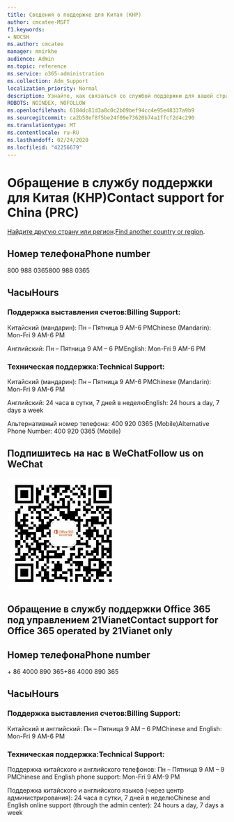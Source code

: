 ```yaml
---
title: Сведения о поддержке для Китая (КНР)
author: cmcatee-MSFT
f1.keywords:
- NOCSH
ms.author: cmcatee
manager: mnirkhe
audience: Admin
ms.topic: reference
ms.service: o365-administration
ms.collection: Adm_Support
localization_priority: Normal
description: Узнайте, как связаться со службой поддержки для вашей страны или региона.
ROBOTS: NOINDEX, NOFOLLOW
ms.openlocfilehash: 6184dc81d3a8c0c2b09bef94cc4e95e48337a9b9
ms.sourcegitcommit: ca2b58ef8f5be24f09e73620b74a1ffcf2d4c290
ms.translationtype: MT
ms.contentlocale: ru-RU
ms.lasthandoff: 02/24/2020
ms.locfileid: "42256679"
---
```

# <a name="contact-support-for-china-prc"></a><span data-ttu-id="b899e-103">Обращение в службу поддержки для Китая (КНР)</span><span class="sxs-lookup"><span data-stu-id="b899e-103">Contact support for China (PRC)</span></span>

<span data-ttu-id="b899e-104">[Найдите другую страну или регион](../contact-support-for-business-products.md).</span><span class="sxs-lookup"><span data-stu-id="b899e-104">[Find another country or region](../contact-support-for-business-products.md).</span></span>

## <a name="phone-number"></a><span data-ttu-id="b899e-105">Номер телефона</span><span class="sxs-lookup"><span data-stu-id="b899e-105">Phone number</span></span>
<span data-ttu-id="b899e-106">800 988 0365</span><span class="sxs-lookup"><span data-stu-id="b899e-106">800 988 0365</span></span>

## <a name="hours"></a><span data-ttu-id="b899e-107">Часы</span><span class="sxs-lookup"><span data-stu-id="b899e-107">Hours</span></span>
### <a name="billing-support"></a><span data-ttu-id="b899e-108">Поддержка выставления счетов:</span><span class="sxs-lookup"><span data-stu-id="b899e-108">Billing Support:</span></span>

<span data-ttu-id="b899e-109">Китайский (мандарин): Пн – Пятница 9 AM-6 PM</span><span class="sxs-lookup"><span data-stu-id="b899e-109">Chinese (Mandarin): Mon-Fri 9 AM-6 PM</span></span>

<span data-ttu-id="b899e-110">Английский: Пн – Пятница 9 AM – 6 PM</span><span class="sxs-lookup"><span data-stu-id="b899e-110">English: Mon-Fri 9 AM-6 PM</span></span>

### <a name="technical-support"></a><span data-ttu-id="b899e-111">Техническая поддержка:</span><span class="sxs-lookup"><span data-stu-id="b899e-111">Technical Support:</span></span>

<span data-ttu-id="b899e-112">Китайский (мандарин): Пн – Пятница 9 AM-6 PM</span><span class="sxs-lookup"><span data-stu-id="b899e-112">Chinese (Mandarin): Mon-Fri 9 AM-6 PM</span></span>

<span data-ttu-id="b899e-113">Английский: 24 часа в сутки, 7 дней в неделю</span><span class="sxs-lookup"><span data-stu-id="b899e-113">English: 24 hours a day, 7 days a week</span></span>

<span data-ttu-id="b899e-114">Альтернативный номер телефона: 400 920 0365 (Mobile)</span><span class="sxs-lookup"><span data-stu-id="b899e-114">Alternative Phone Number: 400 920 0365 (Mobile)</span></span>

## <a name="follow-us-on-wechat"></a><span data-ttu-id="b899e-115">Подпишитесь на нас в WeChat</span><span class="sxs-lookup"><span data-stu-id="b899e-115">Follow us on WeChat</span></span>
![QR код WeChat](../media/4d8fe09c-1a11-4cd8-be4c-75add8dccddd.jpg)

## <a name="contact-support-for-office-365-operated-by-21vianet-only"></a><span data-ttu-id="b899e-117">Обращение в службу поддержки Office 365 под управлением 21Vianet</span><span class="sxs-lookup"><span data-stu-id="b899e-117">Contact support for Office 365 operated by 21Vianet only</span></span>
## <a name="phone-number"></a><span data-ttu-id="b899e-118">Номер телефона</span><span class="sxs-lookup"><span data-stu-id="b899e-118">Phone number</span></span>
<span data-ttu-id="b899e-119">+ 86 4000 890 365</span><span class="sxs-lookup"><span data-stu-id="b899e-119">+86 4000 890 365</span></span>

## <a name="hours"></a><span data-ttu-id="b899e-120">Часы</span><span class="sxs-lookup"><span data-stu-id="b899e-120">Hours</span></span>
### <a name="billing-support"></a><span data-ttu-id="b899e-121">Поддержка выставления счетов:</span><span class="sxs-lookup"><span data-stu-id="b899e-121">Billing Support:</span></span>

<span data-ttu-id="b899e-122">Китайский и английский: Пн – Пятница 9 AM – 6 PM</span><span class="sxs-lookup"><span data-stu-id="b899e-122">Chinese and English: Mon-Fri 9 AM-6 PM</span></span>

### <a name="technical-support"></a><span data-ttu-id="b899e-123">Техническая поддержка:</span><span class="sxs-lookup"><span data-stu-id="b899e-123">Technical Support:</span></span>

<span data-ttu-id="b899e-124">Поддержка китайского и английского телефонов: Пн – Пятница 9 AM – 9 PM</span><span class="sxs-lookup"><span data-stu-id="b899e-124">Chinese and English phone support: Mon-Fri 9 AM-9 PM</span></span>

<span data-ttu-id="b899e-125">Поддержка китайского и английского языков (через центр администрирования): 24 часа в сутки, 7 дней в неделю</span><span class="sxs-lookup"><span data-stu-id="b899e-125">Chinese and English online support (through the admin center): 24 hours a day, 7 days a week</span></span>
